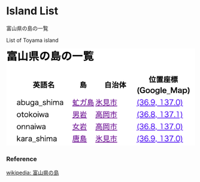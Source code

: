 Island List
===============

富山県の島の一覧

List of Toyama island

![island list](https://github.com/ohwada/World_Countries/blob/main/geoPandas/polygon_explode/toyama/island_list/screenshots/toyama_island_list.png)

### Reference

[wikipedia: 富山県の島](https://ja.wikipedia.org/wiki/Category:%E5%AF%8C%E5%B1%B1%E7%9C%8C%E3%81%AE%E5%B3%B6)
